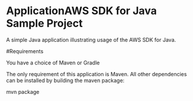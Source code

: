 # ApplicationAWS SDK for Java Sample Project


A simple Java application illustrating usage of the AWS SDK for Java.


#Requirements


You have a choice of Maven or Gradle

The only requirement of this application is Maven. All other dependencies can be installed by building the maven package:

mvn package
